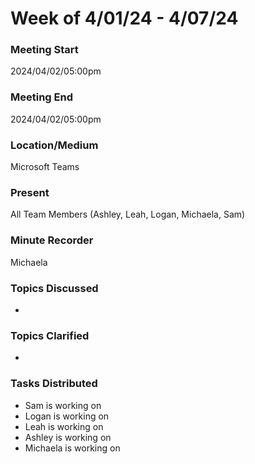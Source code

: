 
# Week of 4/01/24 - 4/07/24

### Meeting Start
2024/04/02/05:00pm

### Meeting End
2024/04/02/05:00pm

### Location/Medium
Microsoft Teams

### Present
All Team Members (Ashley, Leah, Logan, Michaela, Sam)

### Minute Recorder
Michaela

### Topics Discussed
- 
  
### Topics Clarified
- 

### Tasks Distributed
- Sam is working on
- Logan is working on
- Leah is working on
- Ashley is working on
- Michaela is working on
